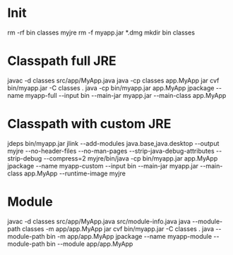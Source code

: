 # Init

rm -rf bin classes myjre
rm -f myapp.jar *.dmg
mkdir bin classes

# Classpath full JRE

javac -d classes src/app/MyApp.java
java -cp classes app.MyApp
jar cvf bin/myapp.jar -C classes .
java -cp bin/myapp.jar app.MyApp
jpackage --name myapp-full --input bin --main-jar myapp.jar --main-class app.MyApp

# Classpath with custom JRE

jdeps bin/myapp.jar
jlink --add-modules java.base,java.desktop --output myjre --no-header-files --no-man-pages --strip-java-debug-attributes --strip-debug --compress=2
myjre/bin/java -cp bin/myapp.jar app.MyApp
jpackage --name myapp-custom --input bin --main-jar myapp.jar --main-class app.MyApp --runtime-image myjre

# Module

javac -d classes src/app/MyApp.java src/module-info.java
java --module-path classes -m app/app.MyApp
jar cvf bin/myapp.jar -C classes .
java --module-path bin -m app/app.MyApp
jpackage --name myapp-module --module-path bin --module app/app.MyApp
